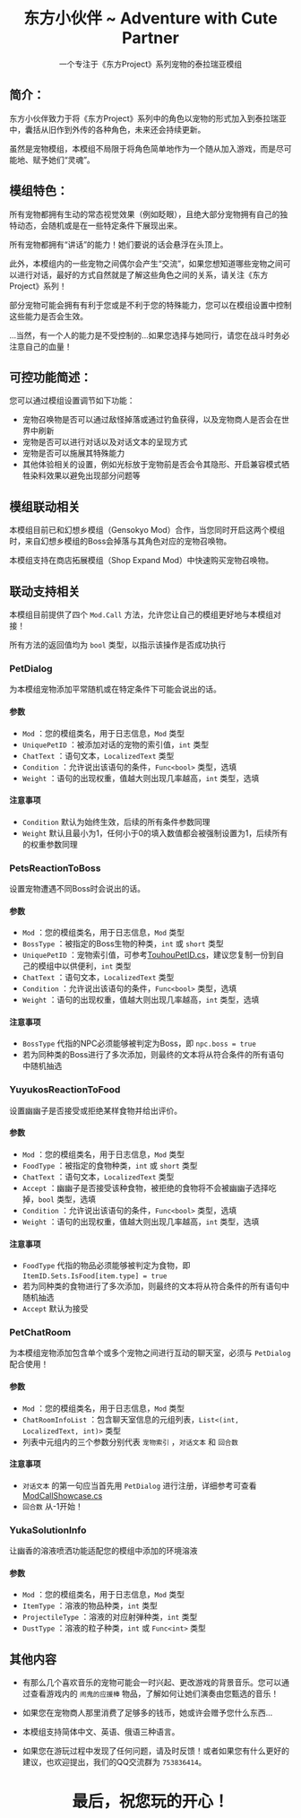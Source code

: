 <h1 align="center">东方小伙伴 ~ Adventure with Cute Partner</h1>

<div align="center">

一个专注于《东方Project》系列宠物的泰拉瑞亚模组

</div>

## 简介：

东方小伙伴致力于将《东方Project》系列中的角色以宠物的形式加入到泰拉瑞亚中，囊括从旧作到外传的各种角色，未来还会持续更新。

虽然是宠物模组，本模组不局限于将角色简单地作为一个随从加入游戏，而是尽可能地、赋予她们“灵魂”。

## 模组特色：

所有宠物都拥有生动的常态视觉效果（例如眨眼），且绝大部分宠物拥有自己的独特动态，会随机或是在一些特定条件下展现出来。

所有宠物都拥有“讲话”的能力！她们要说的话会悬浮在头顶上。

此外，本模组内的一些宠物之间偶尔会产生“交流”，如果您想知道哪些宠物之间可以进行对话，最好的方式自然就是了解这些角色之间的关系，请关注《东方Project》系列！

部分宠物可能会拥有有利于您或是不利于您的特殊能力，您可以在模组设置中控制这些能力是否会生效。

...当然，有一个人的能力是不受控制的...如果您选择与她同行，请您在战斗时务必注意自己的血量！

## 可控功能简述：

您可以通过模组设置调节如下功能：

- 宠物召唤物是否可以通过敌怪掉落或通过钓鱼获得，以及宠物商人是否会在世界中刷新
- 宠物是否可以进行对话以及对话文本的呈现方式
- 宠物是否可以施展其特殊能力
- 其他体验相关的设置，例如光标放于宠物前是否会令其隐形、开启兼容模式牺牲染料效果以避免出现部分问题等

## 模组联动相关

本模组目前已和幻想乡模组（Gensokyo Mod）合作，当您同时开启这两个模组时，来自幻想乡模组的Boss会掉落与其角色对应的宠物召唤物。

本模组支持在商店拓展模组（Shop Expand Mod）中快速购买宠物召唤物。

## 联动支持相关

本模组目前提供了四个 `Mod.Call` 方法，允许您让自己的模组更好地与本模组对接！

所有方法的返回值均为 `bool` 类型，以指示该操作是否成功执行

### PetDialog

为本模组宠物添加平常随机或在特定条件下可能会说出的话。

#### 参数

- `Mod` ：您的模组类名，用于日志信息，`Mod` 类型
- `UniquePetID` ：被添加对话的宠物的索引值，`int` 类型
- `ChatText` ：语句文本，`LocalizedText` 类型
- `Condition` ：允许说出该语句的条件，`Func<bool>` 类型，选填
- `Weight` ：语句的出现权重，值越大则出现几率越高，`int` 类型，选填

#### 注意事项

- `Condition` 默认为始终生效，后续的所有条件参数同理
- `Weight` 默认且最小为1，任何小于0的填入数值都会被强制设置为1，后续所有的权重参数同理

### PetsReactionToBoss

设置宠物遭遇不同Boss时会说出的话。

#### 参数

- `Mod` ：您的模组类名，用于日志信息，`Mod` 类型
- `BossType` ：被指定的Boss生物的种类，`int` 或 `short` 类型
- `UniquePetID` ：宠物索引值，可参考[TouhouPetID.cs](https://github.com/MineGame223/TouhouLittleFriend/blob/master/Common/TouhouPetUniqueID.cs)，建议您复制一份到自己的模组中以供便利，`int` 类型
- `ChatText` ：语句文本，`LocalizedText` 类型
- `Condition` ：允许说出该语句的条件，`Func<bool>` 类型，选填
- `Weight` ：语句的出现权重，值越大则出现几率越高，`int` 类型，选填

#### 注意事项

- `BossType` 代指的NPC必须能够被判定为Boss，即 `npc.boss = true`
- 若为同种类的Boss进行了多次添加，则最终的文本将从符合条件的所有语句中随机抽选

### YuyukosReactionToFood

设置幽幽子是否接受或拒绝某样食物并给出评价。

#### 参数

- `Mod` ：您的模组类名，用于日志信息，`Mod` 类型
- `FoodType` ：被指定的食物种类，`int` 或 `short` 类型
- `ChatText` ：语句文本，`LocalizedText` 类型
- `Accept` ：幽幽子是否接受该种食物，被拒绝的食物将不会被幽幽子选择吃掉，`bool` 类型，选填
- `Condition` ：允许说出该语句的条件，`Func<bool>` 类型，选填
- `Weight` ：语句的出现权重，值越大则出现几率越高，`int` 类型，选填

#### 注意事项

- `FoodType` 代指的物品必须能够被判定为食物，即 `ItemID.Sets.IsFood[item.type] = true`
- 若为同种类的食物进行了多次添加，则最终的文本将从符合条件的所有语句中随机抽选
- `Accept` 默认为接受

### PetChatRoom

为本模组宠物添加包含单个或多个宠物之间进行互动的聊天室，必须与 `PetDialog` 配合使用！

#### 参数

- `Mod` ：您的模组类名，用于日志信息，`Mod` 类型
- `ChatRoomInfoList` ：包含聊天室信息的元组列表，`List<(int, LocalizedText, int)>` 类型
- 列表中元组内的三个参数分别代表 `宠物索引` ，`对话文本` 和 `回合数`

#### 注意事项

- `对话文本` 的第一句应当首先用 `PetDialog` 进行注册，详细参考可查看[ModCallShowcase.cs](https://github.com/MineGame223/TouhouLittleFriend/blob/master/Common/ModSupports/ModCallShowcase.cs)
- `回合数` 从-1开始！

### YukaSolutionInfo

让幽香的溶液喷洒功能适配您的模组中添加的环境溶液

#### 参数

- `Mod` ：您的模组类名，用于日志信息，`Mod` 类型
- `ItemType` ：溶液的物品种类，`int` 类型
- `ProjectileType` ：溶液的对应射弹种类，`int` 类型
- `DustType` ：溶液的粒子种类，`int` 或 `Func<int>` 类型

## 其他内容

- 有那么几个喜欢音乐的宠物可能会一时兴起、更改游戏的背景音乐。您可以通过查看游戏内的 `闹鬼的应援棒` 物品，了解如何让她们演奏由您甄选的音乐！

- 如果您在宠物商人那里消费了足够多的钱币，她或许会赠予您什么东西...

- 本模组支持简体中文、英语、俄语三种语言。

- 如果您在游玩过程中发现了任何问题，请及时反馈！或者如果您有什么更好的建议，也欢迎提出，我们的QQ交流群为 `753836414`。

<h1 align="center">最后，祝您玩的开心！</h1>
